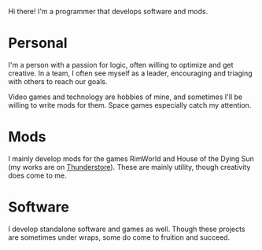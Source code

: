 Hi there! I'm a programmer that develops software and mods.

# Personal
I'm a person with a passion for logic, often willing to optimize and get creative. In a team, I often see myself as a leader, encouraging and triaging with others to reach our goals.

Video games and technology are hobbies of mine, and sometimes I'll be willing to write mods for them. Space games especially catch my attention.

# Mods
I mainly develop mods for the games RimWorld and House of the Dying Sun (my works are on [Thunderstore](https://thunderstore.io/c/hotds/p/Jamesthe1/)). These are mainly utility, though creativity does come to me.

# Software
I develop standalone software and games as well. Though these projects are sometimes under wraps, some do come to fruition and succeed.
